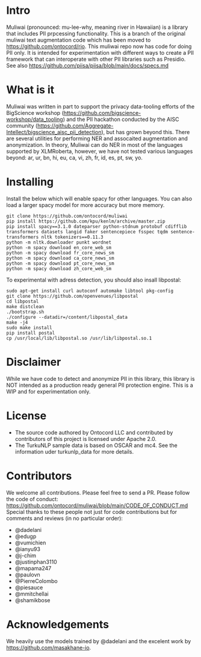 # Intro

Muliwai (pronounced: mu-lee-why, meaning river in Hawaiian) is a library that includes PII prpcessing functionality. This is a branch of the original muliwai text augmentation code which has been moved to https://github.com/ontocord/rio. This muliwai repo now has code for doing PII only. It is intended for experimentation with different ways to create a PII framework that can interoperate with other PII libraries such as Presidio. See also https://github.com/piisa/piisa/blob/main/docs/specs.md

# What is it
Muliwai was written in part to support the privacy data-tooling efforts of the BigScience workshop (https://github.com/bigscience-workshop/data_tooling) and the PII hackathon conducted by the AISC community (https://github.com/Aggregate-Intellect/bigscience_aisc_pii_detection), but has grown beyond this. There are several utilities for performing NER and assocaited augmentation and anonymization. In theory, Muliwai can do NER in most of the languages supported by XLMRoberta, however, we have not tested various languages beyond: ar, ur, bn, hi, eu, ca, vi, zh, fr, id, es, pt,  sw, yo. 


# Installing

Install the below which will enable spacy for other languages. You can also load a larger spacy model for more accuracy but more memory.
```
git clone https://github.com/ontocord/muliwai
pip install https://github.com/kpu/kenlm/archive/master.zip
pip install spacy==3.1.0 dateparser python-stdnum protobuf cdifflib transformers datasets langid faker sentencepiece fsspec tqdm sentence-transformers nltk tokenizers==0.11.3
python -m nltk.downloader punkt wordnet
python -m spacy download en_core_web_sm
python -m spacy download fr_core_news_sm
python -m spacy download ca_core_news_sm
python -m spacy download pt_core_news_sm
python -m spacy download zh_core_web_sm

```

To experimental with adress detection, you should also insall libpostal:

```
sudo apt-get install curl autoconf automake libtool pkg-config
git clone https://github.com/openvenues/libpostal
cd libpostal
make distclean
./bootstrap.sh
./configure --datadir=/content/libpostal_data
make -j4
sudo make install
pip install postal
cp /usr/local/lib/libpostal.so /usr/lib/libpostal.so.1
```
 
# Disclaimer
While we have code to detect and anonymize PII in this library, this library is NOT intended as a production ready general PII protection engine. This is a WIP and for experimentation only.

# License
- The source code authored by Ontocord LLC and contributed by contributors of this project is licensed under Apache 2.0.
- The TurkuNLP sample data is based on OSCAR and mc4. See the information uder turkunlp_data for more details.

# Contributors
We welcome all contributions. Please feel free to send a PR. Please follow the code of conduct: https://github.com/ontocord/muliwai/blob/main/CODE_OF_CONDUCT.md 
Special thanks to these people not just for code contributions but for comments and reviews (in no particular order): 
- @dadelani
- @edugp 
- @vumichien
- @ianyu93
- @j-chim
- @justinphan3110
- @mapama247
- @paulovn
- @PierreColombo
- @piesauce
- @mmitchellai
- @shamikbose

# Acknowledgements

We heavily use the models trained by @dadelani and the excelent work by https://github.com/masakhane-io.
